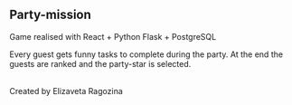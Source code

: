## Party-mission

Game realised with React + Python Flask + PostgreSQL

Every guest gets funny tasks to complete during the party. At the end the guests are ranked and the party-star is selected.

<br/>
Created by Elizaveta Ragozina



